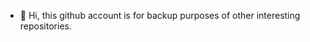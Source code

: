 - 👋 Hi, this github account is for backup purposes of other interesting repositories.

<!---
backupredteam/backupredteam is a ✨ special ✨ this github account is for backup purposes of other interesting repositories..
--->
